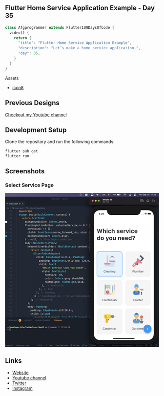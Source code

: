 ## Flutter Home Service Application Example - Day 35

```dart
class Afgprogrammer extends Flutter100DaysOfCode {
  video() {
    return {
      "title": "Flutter Home Service Application Example",
      "description": "Let’s make a home service application.",
      "day": 35,
    }
  }
}
```

Assets 
* [icon8](https://icons8.com)

## Previous Designs
[Checkout my Youtube channel](https://youtube.com/afgprogrammer)


## Development Setup
Clone the repository and run the following commands:
```
flutter pub get
flutter run
```

## Screenshots
### Select Service Page
<img src="assets/screenshots/select-service-page.png" />


## Links

* [Website](https://afgprogrammer.com)
* [Youtube channel](https://youtube.com/afgprogrammer)
* [Twitter](https://twitter.com/afgprogrammer)
* [Instagram](https://instagram.com/afgprogrammer)
